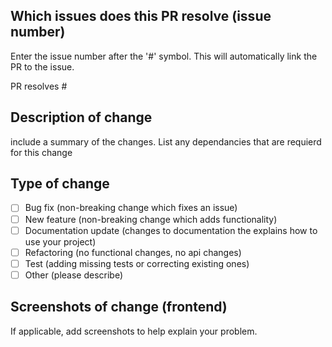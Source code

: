 ## Which issues does this PR resolve (issue number)
Enter the issue number after the '#' symbol. This will automatically link the PR to the issue.

PR resolves #<issue number>

## Description of change

include a summary of the changes. List any dependancies that are requierd for this change

## Type of change

- [ ] Bug fix (non-breaking change which fixes an issue)
- [ ] New feature (non-breaking change which adds functionality)
- [ ] Documentation update (changes to documentation the explains how to use your project)
- [ ] Refactoring (no functional changes, no api changes)
- [ ] Test (adding missing tests or correcting existing ones)
- [ ] Other (please describe)

## Screenshots of change (frontend)
If applicable, add screenshots to help explain your problem.
